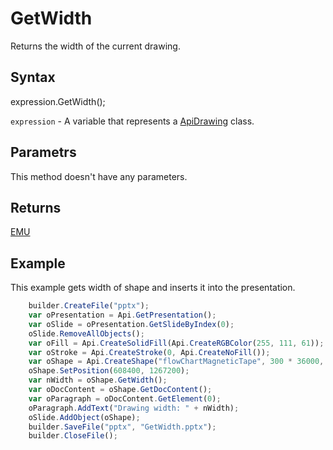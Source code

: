 # GetWidth

Returns the width of the current drawing.

## Syntax

expression.GetWidth();

`expression` - A variable that represents a [ApiDrawing](../ApiDrawing.md) class.

## Parametrs

This method doesn't have any parameters.

## Returns

[EMU](../../../Enumerations/Emu.md)

## Example

This example gets width of shape and inserts it into the presentation.

```javascript
	builder.CreateFile("pptx");
	var oPresentation = Api.GetPresentation();
	var oSlide = oPresentation.GetSlideByIndex(0);
	oSlide.RemoveAllObjects();
	var oFill = Api.CreateSolidFill(Api.CreateRGBColor(255, 111, 61));
	var oStroke = Api.CreateStroke(0, Api.CreateNoFill());
	var oShape = Api.CreateShape("flowChartMagneticTape", 300 * 36000, 130 * 36000, oFill, oStroke);
	oShape.SetPosition(608400, 1267200);
	var nWidth = oShape.GetWidth();
	var oDocContent = oShape.GetDocContent();
	var oParagraph = oDocContent.GetElement(0);
	oParagraph.AddText("Drawing width: " + nWidth);
	oSlide.AddObject(oShape);
	builder.SaveFile("pptx", "GetWidth.pptx");
	builder.CloseFile();
```